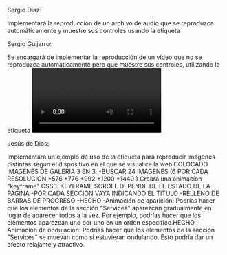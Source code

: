 Sergio Díaz:

Implementará la reproducción de un archivo de audio que se reproduzca automáticamente y muestre sus controles usando la etiqueta <audio>.COLOCADO
Trabajará en dos elementos de diseño que incluyan transiciones CSS3 con al menos una propiedad distinta cada uno.
-OSCURECER HOVER
 **IMAGEN ABOUT E IMAGENES GALERIA OPACITY 
 **BOTONES ENLACE BACKGROUND COLOR
-EASE IN-OUT 
 ** IMAGEN ABOUT
 -CAMBIAR ICONO HAMBURGUESA A X
 
Sergio Guijarro:

Se encargará de implementar la reproducción de un vídeo que no se reproduzca automáticamente pero que muestre sus controles, utilizando la etiqueta <video>.
Trabajará en dos elementos de diseño que incluyan transformaciones CSS3 distintas cada uno de ellos.
-ESCALA HOVER 
**IMAGEN ABOUT SCALE  
-ROTACION HOVER
**ICONOS FACTS
**BARRAS DE ICONO QUE DEN UNA VUELTA
**BACKGROUND IMAGE

Jesús de Dios:

Implementará un ejemplo de uso de la etiqueta <picture> para reproducir imágenes distintas según el dispositivo en el que se visualice la web.COLOCADO IMAGENES DE GALERIA 3 EN 3.
-BUSCAR 24 IMAGENES (6 POR CADA RESOLUCION 
*576
*776
*992
*1200
*1440
)
Creará una animación "keyframe" CSS3. KEYFRAME SCROLL DEPENDE DE EL ESTADO DE LA PAGINA
-POR CADA SECCION VAYA INDICANDO EL TITULO 
-RELLENO DE BARRAS DE PROGRESO -HECHO
-Animación de aparición: Podrías hacer que los elementos de la sección "Services" aparezcan gradualmente en lugar de aparecer todos a la vez. Por ejemplo, podrías hacer que los elementos aparezcan uno por uno en un orden específico.HECHO
-Animación de ondulación: Podrías hacer que los elementos de la sección "Services" se muevan como si estuvieran ondulando. Esto podría dar un efecto relajante y atractivo.
